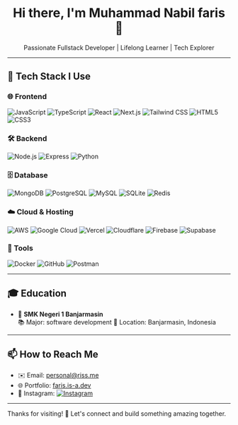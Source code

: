 <h1 align="center">Hi there, I'm Muhammad Nabil faris 👋</h1>

<p align="center">
  Passionate Fullstack Developer | Lifelong Learner | Tech Explorer
</p>

---

## 🚀 Tech Stack I Use

### 🌐 Frontend
![JavaScript](https://img.shields.io/badge/-JavaScript-F7DF1E?style=flat&logo=javascript&logoColor=000)
![TypeScript](https://img.shields.io/badge/-TypeScript-3178C6?style=flat&logo=typescript&logoColor=fff)
![React](https://img.shields.io/badge/-React-61DAFB?style=flat&logo=react&logoColor=000)
![Next.js](https://img.shields.io/badge/-Next.js-000000?style=flat&logo=next.js)
![Tailwind CSS](https://img.shields.io/badge/-TailwindCSS-06B6D4?style=flat&logo=tailwind-css)
![HTML5](https://img.shields.io/badge/-HTML5-E34F26?style=flat&logo=html5&logoColor=fff)
![CSS3](https://img.shields.io/badge/-CSS3-1572B6?style=flat&logo=css3)

### 🛠 Backend
![Node.js](https://img.shields.io/badge/-Node.js-339933?style=flat&logo=node.js&logoColor=fff)
![Express](https://img.shields.io/badge/-Express-000000?style=flat&logo=express)
![Python](https://img.shields.io/badge/-Python-3776AB?style=flat&logo=python&logoColor=fff)

### 🗄 Database
![MongoDB](https://img.shields.io/badge/-MongoDB-47A248?style=flat&logo=mongodb&logoColor=fff)
![PostgreSQL](https://img.shields.io/badge/-PostgreSQL-336791?style=flat&logo=postgresql&logoColor=fff)
![MySQL](https://img.shields.io/badge/-MySQL-4479A1?style=flat&logo=mysql&logoColor=fff)
![SQLite](https://img.shields.io/badge/-SQLite-003B57?style=flat&logo=sqlite)
![Redis](https://img.shields.io/badge/-Redis-DC382D?style=flat&logo=redis&logoColor=fff)

### ☁️ Cloud & Hosting
![AWS](https://img.shields.io/badge/-AWS-FF9900?style=flat&logo=amazonaws&logoColor=000)
![Google Cloud](https://img.shields.io/badge/-Google%20Cloud-4285F4?style=flat&logo=googlecloud&logoColor=fff)
![Vercel](https://img.shields.io/badge/-Vercel-000000?style=flat&logo=vercel)
![Cloudflare](https://img.shields.io/badge/-Cloudflare-F38020?style=flat&logo=cloudflare)
![Firebase](https://img.shields.io/badge/-Firebase-FFCA28?style=flat&logo=firebase)
![Supabase](https://img.shields.io/badge/-Supabase-3ECF8E?style=flat&logo=supabase)

### 🧰 Tools
![Docker](https://img.shields.io/badge/-Docker-2496ED?style=flat&logo=docker)
![GitHub](https://img.shields.io/badge/-GitHub-181717?style=flat&logo=github)
![Postman](https://img.shields.io/badge/-Postman-FF6C37?style=flat&logo=postman)

---

## 🎓 Education

- 🏫 **SMK Negeri 1 Banjarmasin**  
  📚 Major: software development
  📍 Location: Banjarmasin, Indonesia

---

## 📫 How to Reach Me

- ✉️ Email: [personal@riss.me](mailto:personal@riss.me)
- 🌐 Portfolio: [faris.is-a.dev](https://faris.is-a.dev)
- 📸 Instagram: [![Instagram](https://img.shields.io/badge/-@yrszz._-E4405F?style=flat&logo=instagram&logoColor=white)](https://instagram.com/yrszz._)

---

Thanks for visiting! 🙏 Let's connect and build something amazing together.
